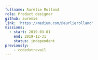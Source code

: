 ```yaml
---
fullname: Aurélie Rolland
role: Product designer
github: auremie
link: 'https://medium.com/@aurlierolland'
missions: 
  - start: 2019-03-01
    end: 2019-12-31
    status: independent
previously: 
    - codedutravail
---
```


